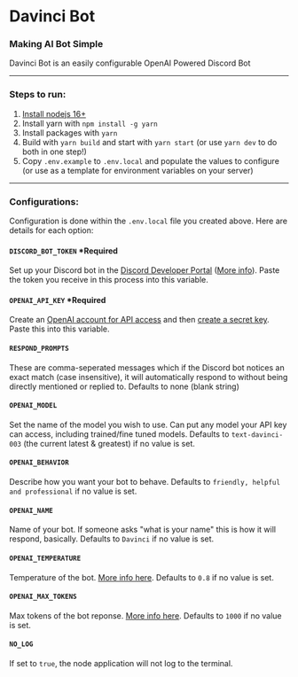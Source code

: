 # Davinci Bot

### Making AI Bot Simple

Davinci Bot is an easily configurable OpenAI Powered Discord Bot

---

### Steps to run:

1. [Install nodejs 16+](https://nodejs.org/en/download/)
2. Install yarn with `npm install -g yarn`
3. Install packages with `yarn`
4. Build with `yarn build` and start with `yarn start` (or use `yarn dev` to do both in one step!)
5. Copy `.env.example` to `.env.local` and populate the values to configure (or use as a template for environment variables on your server)

---

### Configurations:

Configuration is done within the `.env.local` file you created above. Here are details for each option:

#### `DISCORD_BOT_TOKEN` \*Required

Set up your Discord bot in the [Discord Developer Portal](https://discord.com/developers/applications) ([More info](https://discord.com/developers/docs/getting-started#creating-an-app)). Paste the token you receive in this process into this variable.

#### `OPENAI_API_KEY` \*Required

Create an [OpenAI account for API access](https://openai.com/api/) and then [create a secret key](https://platform.openai.com/account/api-keys). Paste this into this variable.

#### `RESPOND_PROMPTS`

These are comma-seperated messages which if the Discord bot notices an exact match (case insensitive), it will automatically respond to without being directly mentioned or replied to. Defaults to none (blank string)

#### `OPENAI_MODEL`

Set the name of the model you wish to use. Can put any model your API key can access, including trained/fine tuned models. Defaults to `text-davinci-003` (the current latest & greatest) if no value is set.

#### `OPENAI_BEHAVIOR`

Describe how you want your bot to behave. Defaults to `friendly, helpful and professional` if no value is set.

#### `OPENAI_NAME`

Name of your bot. If someone asks "what is your name" this is how it will respond, basically. Defaults to `Davinci` if no value is set.

#### `OPENAI_TEMPERATURE`

Temperature of the bot. [More info here](https://platform.openai.com/docs/api-reference/completions/create#completions/create-temperature). Defaults to `0.8` if no value is set.

#### `OPENAI_MAX_TOKENS`

Max tokens of the bot reponse. [More info here](https://platform.openai.com/docs/api-reference/completions/create#completions/create-max_tokens). Defaults to `1000` if no value is set.

#### `NO_LOG`

If set to `true`, the node application will not log to the terminal.
